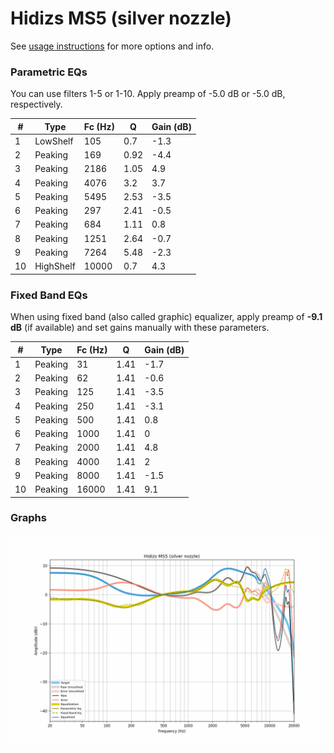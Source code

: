 # Hidizs MS5 (silver nozzle)
See [usage instructions](https://github.com/jaakkopasanen/AutoEq#usage) for more options and info.

### Parametric EQs
You can use filters 1-5 or 1-10. Apply preamp of -5.0 dB or -5.0 dB, respectively.

|   # | Type      |   Fc (Hz) |    Q |   Gain (dB) |
|-----|-----------|-----------|------|-------------|
|   1 | LowShelf  |       105 | 0.7  |        -1.3 |
|   2 | Peaking   |       169 | 0.92 |        -4.4 |
|   3 | Peaking   |      2186 | 1.05 |         4.9 |
|   4 | Peaking   |      4076 | 3.2  |         3.7 |
|   5 | Peaking   |      5495 | 2.53 |        -3.5 |
|   6 | Peaking   |       297 | 2.41 |        -0.5 |
|   7 | Peaking   |       684 | 1.11 |         0.8 |
|   8 | Peaking   |      1251 | 2.64 |        -0.7 |
|   9 | Peaking   |      7264 | 5.48 |        -2.3 |
|  10 | HighShelf |     10000 | 0.7  |         4.3 |

### Fixed Band EQs
When using fixed band (also called graphic) equalizer, apply preamp of **-9.1 dB** (if available) and set gains manually with these parameters.

|   # | Type    |   Fc (Hz) |    Q |   Gain (dB) |
|-----|---------|-----------|------|-------------|
|   1 | Peaking |        31 | 1.41 |        -1.7 |
|   2 | Peaking |        62 | 1.41 |        -0.6 |
|   3 | Peaking |       125 | 1.41 |        -3.5 |
|   4 | Peaking |       250 | 1.41 |        -3.1 |
|   5 | Peaking |       500 | 1.41 |         0.8 |
|   6 | Peaking |      1000 | 1.41 |         0   |
|   7 | Peaking |      2000 | 1.41 |         4.8 |
|   8 | Peaking |      4000 | 1.41 |         2   |
|   9 | Peaking |      8000 | 1.41 |        -1.5 |
|  10 | Peaking |     16000 | 1.41 |         9.1 |

### Graphs
![](./Hidizs%20MS5%20(silver%20nozzle).png)
